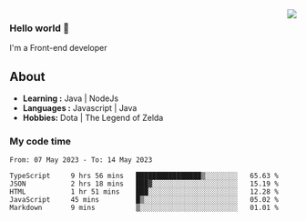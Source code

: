 <img align='right' src="https://github-readme-stats.vercel.app/api?username=jumodada&show_icons=true&theme=vue">

### Hello world 👋

I'm a Front-end developer 
    
## About
-  **Learning :** Java | NodeJs
-  **Languages :** Javascript | Java
-  **Hobbies:** Dota | The Legend of Zelda

### My code time

<!--START_SECTION:waka-->

```text
From: 07 May 2023 - To: 14 May 2023

TypeScript     9 hrs 56 mins   ████████████████▒░░░░░░░░   65.63 %
JSON           2 hrs 18 mins   ███▓░░░░░░░░░░░░░░░░░░░░░   15.19 %
HTML           1 hr 51 mins    ███░░░░░░░░░░░░░░░░░░░░░░   12.28 %
JavaScript     45 mins         █▒░░░░░░░░░░░░░░░░░░░░░░░   05.02 %
Markdown       9 mins          ▒░░░░░░░░░░░░░░░░░░░░░░░░   01.01 %
```

<!--END_SECTION:waka-->
